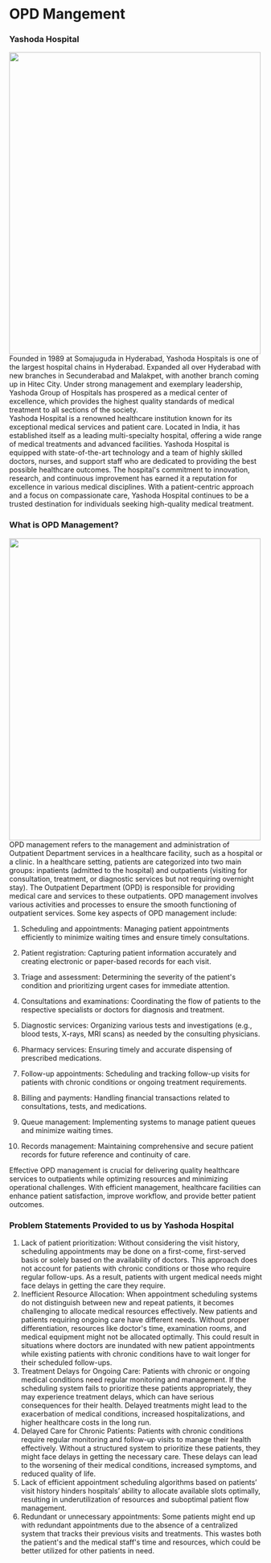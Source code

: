 # OPD Mangement
### Yashoda Hospital
<img src="https://cdn.yashodahospitals.com/wp-content/uploads/yashoda_hitech_city.jpg" width="500" height="600">
Founded in 1989 at Somajuguda in Hyderabad, Yashoda Hospitals is one of the largest hospital chains in Hyderabad. Expanded all over Hyderabad with new branches in Secunderabad and Malakpet, with another branch coming up in Hitec City.
Under strong management and exemplary leadership, Yashoda Group of Hospitals has prospered as a medical center of excellence, which provides the highest quality standards of medical treatment to all sections of the society.<br>
Yashoda Hospital is a renowned healthcare institution known for its exceptional medical services and patient care. Located in India, it has established itself as a leading multi-specialty hospital, offering a wide range of medical treatments and advanced facilities. Yashoda Hospital is equipped with state-of-the-art technology and a team of highly skilled doctors, nurses, and support staff who are dedicated to providing the best possible healthcare outcomes. The hospital's commitment to innovation, research, and continuous improvement has earned it a reputation for excellence in various medical disciplines. With a patient-centric approach and a focus on compassionate care, Yashoda Hospital continues to be a trusted destination for individuals seeking high-quality medical treatment.


### What is OPD Management?
<img src="https://images.drlogy.com/assets/uploads/img/general/drlogy-app/hspsz.png" width="500" height="600">
OPD management refers to the management and administration of Outpatient Department services in a healthcare facility, such as a hospital or a clinic. In a healthcare setting, patients are categorized into two main groups: inpatients (admitted to the hospital) and outpatients (visiting for consultation, treatment, or diagnostic services but not requiring overnight stay). The Outpatient Department (OPD) is responsible for providing medical care and services to these outpatients.
OPD management involves various activities and processes to ensure the smooth functioning of outpatient services. Some key aspects of OPD management include:

1. Scheduling and appointments: Managing patient appointments efficiently to minimize waiting times and ensure timely consultations.

2. Patient registration: Capturing patient information accurately and creating electronic or paper-based records for each visit.

3. Triage and assessment: Determining the severity of the patient's condition and prioritizing urgent cases for immediate attention.

4. Consultations and examinations: Coordinating the flow of patients to the respective specialists or doctors for diagnosis and treatment.

5. Diagnostic services: Organizing various tests and investigations (e.g., blood tests, X-rays, MRI scans) as needed by the consulting physicians.

6. Pharmacy services: Ensuring timely and accurate dispensing of prescribed medications.

7. Follow-up appointments: Scheduling and tracking follow-up visits for patients with chronic conditions or ongoing treatment requirements.

8. Billing and payments: Handling financial transactions related to consultations, tests, and medications.

9. Queue management: Implementing systems to manage patient queues and minimize waiting times.

10. Records management: Maintaining comprehensive and secure patient records for future reference and continuity of care.

Effective OPD management is crucial for delivering quality healthcare services to outpatients while optimizing resources and minimizing operational challenges. With efficient management, healthcare facilities can enhance patient satisfaction, improve workflow, and provide better patient outcomes.

### Problem Statements Provided to us by Yashoda Hospital
1. Lack of patient prioritization: Without considering the visit history, scheduling appointments may be done on a first-come, first-served basis or solely based on the availability of doctors. This approach does not account for patients with chronic conditions or those who require regular follow-ups. As a result, patients with urgent medical needs might face delays in getting the care they require.<br>
2. Inefficient Resource Allocation: When appointment scheduling systems do not distinguish between new and repeat patients, it becomes challenging to allocate medical resources effectively. New patients and patients requiring ongoing care have different needs. Without proper differentiation, resources like doctor's time, examination rooms, and medical equipment might not be allocated optimally. This could result in situations where doctors are inundated with new patient appointments while existing patients with chronic conditions have to wait longer for their scheduled follow-ups.<br>
3. Treatment Delays for Ongoing Care: Patients with chronic or ongoing medical conditions need regular monitoring and management. If the scheduling system fails to prioritize these patients appropriately, they may experience treatment delays, which can have serious consequences for their health. Delayed treatments might lead to the exacerbation of medical conditions, increased hospitalizations, and higher healthcare costs in the long run.<br>
4. Delayed Care for Chronic Patients: Patients with chronic conditions require regular monitoring and follow-up visits to manage their health effectively. Without a structured system to prioritize these patients, they might face delays in getting the necessary care. These delays can lead to the worsening of their medical conditions, increased symptoms, and reduced quality of life.<br>
5. Lack of efficient appointment scheduling algorithms based on patients’ visit history hinders hospitals’ ability to allocate available slots optimally, resulting in underutilization of resources and suboptimal patient flow management.<br>
6. Redundant or unnecessary appointments: Some patients might end up with redundant appointments due to the absence of a centralized system that tracks their previous visits and treatments. This wastes both the patient's and the medical staff's time and resources, which could be better utilized for other patients in need.
